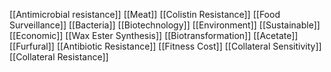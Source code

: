 [[Antimicrobial resistance]]
[[Meat]]
[[Colistin Resistance]]
[[Food Surveillance]]
[[Bacteria]]
[[Biotechnology]]
[[Environment]]
[[Sustainable]]
[[Economic]]
[[Wax Ester Synthesis]]
[[Biotransformation]]
[[Acetate]]
[[Furfural]]
[[Antibiotic Resistance]]
[[Fitness Cost]]
[[Collateral Sensitivity]]
[[Collateral Resistance]]
